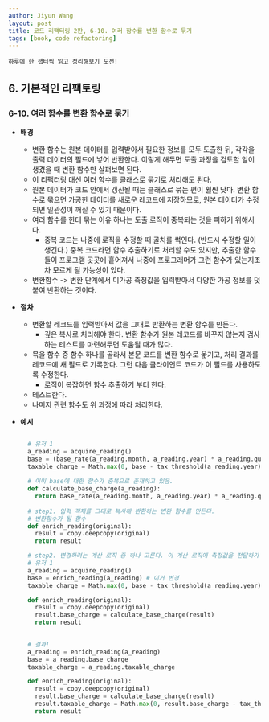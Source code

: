 ```yaml
---
author: Jiyun Wang
layout: post
title: 코드 리팩터링 2판, 6-10. 여러 함수를 변환 함수로 묶기
tags: [book, code refactoring]
---
```


```
하루에 한 챕터씩 읽고 정리해보기 도전!
```
## 6. 기본적인 리팩토링 
### 6-10. 여러 함수를 변환 함수로 묶기
- **배경**  
  - 변환 함수는 원본 데이터를 입력받아서 필요한 정보를 모두 도출한 뒤, 각각을 출력 데이터의 필드에 넣어 반환한다. 이렇게 해두면 도출 과정을 검토할 일이 생겼을 때 변환 함수만 살펴보면 된다.
  - 이 리팩터링 대신 여러 함수를 클래스로 묶기로 처리해도 된다.
  - 원본 데이터가 코드 안에서 갱신될 때는 클래스로 묶는 편이 훨씬 낫다. 변환 함수로 묶으면 가공한 데이터를 새로운 레코드에 저장하므로, 원본 데이터가 수정되면 일관성이 깨질 수 있기 때문이다.
  - 여러 함수를 한데 묶는 이유 하나는 도출 로직이 중복되는 것을 피하기 위해서다.
    - 중복 코드는 나중에 로직을 수정할 때 골치를 썩인다. (반드시 수정할 일이 생긴다.) 중복 코드라면 함수 추출하기로 처리할 수도 있지만, 추출한 함수들이 프로그램 곳곳에 흩어져서 나중에 프로그래머가 그런 함수가 있는지조차 모르게 될 가능성이 있다.
  - 변환함수 -> 변환 단계에서 미가공 측정값을 입력받아서 다양한 가공 정보를 덧붙여 반환하는 것이다.
  
- **절차**  
	- 변환할 레코드를 입력받아서 값을 그대로 반환하는 변환 함수를 만든다.
      - 깊은 복사로 처리해야 한다. 변환 함수가 원본 레코드를 바꾸지 않는지 검사하는 테스트를 마련해두면 도움될 때가 많다.
    - 묶을 함수 중 함수 하나를 골라서 본문 코드를 변환 함수로 옮기고, 처리 결과를 레코드에 새 필드로 기록한다. 그런 다음 클라이언트 코드가 이 필드를 사용하도록 수정한다.
      - 로직이 복잡하면 함수 추출하기 부터 한다.
    - 테스트한다.
    - 나머지 관련 함수도 위 과정에 따라 처리한다.
  
- **예시**
  ```python

    # 유저 1
    a_reading = acquire_reading()
    base = (base_rate(a_reading.month, a_reading.year) * a_reading.quantity)
    taxable_charge = Math.max(0, base - tax_threshold(a_reading.year)
    
    # 이미 base에 대한 함수가 중복으로 존재하고 있음.
    def calculate_base_charge(a_reading): 
      return base_rate(a_reading.month, a_reading.year) * a_reading.quantity
    
    # step1. 입력 객체를 그대로 복사해 봔환하는 변환 함수를 만든다. 
    # 변환함수가 될 함수
    def enrich_reading(original):
      result = copy.deepcopy(original)
      return result
  
    # step2. 변경하려는 계산 로직 중 하나 고른다. 이 계산 로직에 측정값을 전달하기 전에 부가 정보를 덧붙이도록 수정한다.
    # 유저 1
    a_reading = acquire_reading()
    base = enrich_reading(a_reading) # 이거 변경
    taxable_charge = Math.max(0, base - tax_threshold(a_reading.year)
  
    def enrich_reading(original):
      result = copy.deepcopy(original)
      result.base_charge = calculate_base_charge(result)
      return result
    
  
    # 결과!
    a_reading = enrich_reading(a_reading)
    base = a_reading.base_charge
    taxable_charge = a_reading.taxable_charge
  
    def enrich_reading(original):
      result = copy.deepcopy(original)
      result.base_charge = calculate_base_charge(result)
      result.taxable_charge = Math.max(0, result.base_charge - tax_threshold(result.year)
      return result
  ```